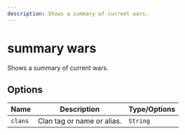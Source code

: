 ```yaml
---
description: Shows a summary of current wars.
---
```


# summary wars

Shows a summary of current wars.

## Options

| Name | Description | Type/Options |
|------|-------------|--------------|
| `clans` | Clan tag or name or alias. | `String` |

